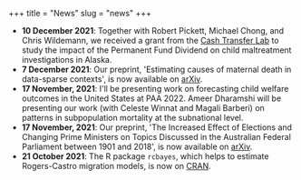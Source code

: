 +++
title = "News"
slug = "news"
+++

- **10 December 2021**: Together with Robert Pickett, Michael Chong, and Chris Wildemann, we received a grant from the [Cash Transfer Lab](https://as.nyu.edu/content/nyu-as/as/departments/cash-transfer-lab.html) to study the impact of the Permanent Fund Dividend on child maltreatment investigations in Alaska. 
- **7 December 2021**: Our preprint, 'Estimating causes of maternal death in data-sparse contexts', is now available on [arXiv](https://arxiv.org/abs/2101.05240).
- **17 November, 2021**: I'll be presenting work on forecasting child welfare outcomes in the United States at PAA 2022. Ameer Dharamshi will be presenting our work (with Celeste Winnat and Magali Barberi) on patterns in subpopulation mortality at the subnational level. 
- **17 November, 2021**: Our preprint, 'The Increased Effect of Elections and Changing Prime Ministers on Topics Discussed in the Australian Federal Parliament between 1901 and 2018', is now available on [arXiv](https://arxiv.org/abs/2111.09299).
- **21 October 2021**: The R package `rcbayes`, which helps to estimate Rogers-Castro migration models, is now on [CRAN](https://cran.uib.no/web/packages/rcbayes/index.html). 